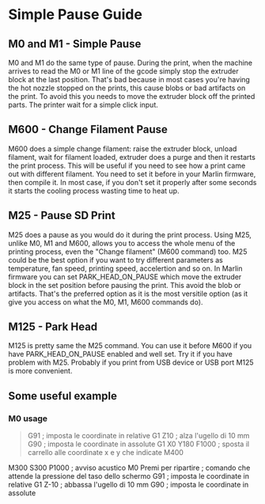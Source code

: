 # Simple Pause Guide

## M0 and M1 - Simple Pause
M0 and M1 do the same type of pause. During the print, when the machine arrives to read the M0 or M1 line of the gcode simply stop the extruder block at the last position.
That's bad because in most cases you're having the hot nozzle stopped on the prints, this cause blobs or bad artifacts on the print. To avoid this you needs to move the extruder block off the printed parts.
The printer wait for a simple click input.

## M600 - Change Filament Pause
M600 does a simple change filament: raise the extruder block, unload filament, wait for filament loaded, extruder does a purge and then it restarts the print process.
This will be useful if you need to see how a print came out with different filament.
You need to set it before in your Marlin firmware, then compile it. In most case, if you don't set it properly after some seconds it starts the cooling process wasting time to heat up.

## M25 - Pause SD Print
M25 does a pause as you would do it during the print process. Using M25, unlike M0, M1 and M600, allows you to access the whole menu of the printing process, even the "Change filament" (M600 command) too.
M25 could be the best option if you want to try different parameters as temperature, fan speed, printing speed, accelertion and so on.
In Marlin firmware you can set PARK_HEAD_ON_PAUSE which move the extruder block in the set position before pausing the print. This avoid the blob or artifacts.
That's the preferred option as it is the most versitile option (as it give you access on what the M0, M1, M600 commands do).

## M125 - Park Head 
M125 is pretty same the M25 command. You can use it before M600 if you have PARK_HEAD_ON_PAUSE enabled and well set. Try it if you have problem with M25. Probably if you print from USB device or USB port M125 is more convenient.

## Some useful example
### M0 usage
> G91                  ; imposta le coordinate in relative
> G1 Z10               ; alza l'ugello di 10 mm
> G90                  ; imposta le coordinate in assolute
> G1 X0 Y180 F1000           ; sposta il carrello alle coordinate x e y che indicate
> M400

M300 S300 P1000 ; avviso acustico
M0 Premi per ripartire  ; comando che attende la pressione del taso dello schermo
G91                  ; imposta le coordinate in relative
G1 Z-10              ; abbassa l'ugello di 10 mm
G90                  ; imposta le coordinate in assolute

